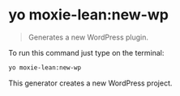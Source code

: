 # yo moxie-lean:new-wp

> Generates a new WordPress plugin.

To run this command just type on the terminal: 

```bash
yo moxie-lean:new-wp
```

This generator creates a new WordPress project.
